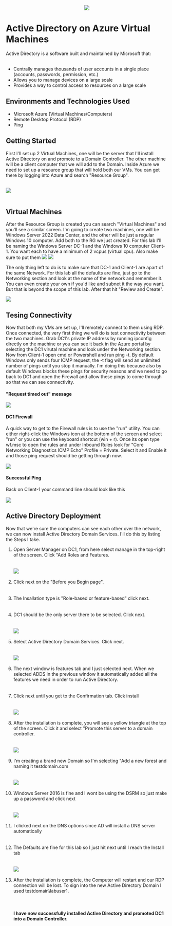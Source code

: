 <p align="center">
<img src="https://github.com/SpyderSec30/Active-Directory-within-Azure/assets/174487140/7ddd433c-a1ae-4f50-8075-20cd11ef33c0"/>
</p>

<h1>Active Directory on Azure Virtual Machines</h1>
Active Directory is a software built and maintained by Microsoft that:<br></br>

- Centrally manages thousands of user accounts in a single place (accounts, passwords, permission, etc.)
- Allows you to manage devices on a large scale
- Provides a way to control access to resources on a large scale

<h2>Environments and Technologies Used</h2>

- Microsoft Azure (Virtual Machines/Computers)
- Remote Desktop Protocol (RDP)
- Ping

<h2>Getting Started</h2>
First I'll set up 2 Virtual Machines, one will be the server that I'll install Active Directory on and promote to a Domain Controller. The other machine will be a client computer that we will add to the Domain. Inside Azure we need to set up a resource group that will hold both our VMs. You can get there by logging into Azure and search "Resource Group". 
<br></br>

<img src="https://github.com/SpyderSec30/Active-Directory-within-Azure/assets/174487140/b3344a59-ea45-4106-b0b2-6fe8de13fce0"/><br></br>

<h2>Virtual Machines</h2>
<p>
After the Resource Group is created you can search "Virtual Machines" and you'll see a similar screen. I'm going to create two machines, one will be Windows Server 2022 Data Center, and the other will be just a regular Windows 10 computer. Add both to the RG we just created. For this lab I'll be naming the Windows Server DC-1 and the Windows 10 computer Client-1. You want each to have a minimum of 2 vcpus (virtual cpu). Also make sure to put them

<img src="https://github.com/SpyderSec30/Active-Directory-within-Azure/assets/174487140/6b529d8b-a7b9-423c-a8f7-a52ccafe43ba"/>
<img src="https://github.com/SpyderSec30/Active-Directory-within-Azure/assets/174487140/93ed4b58-432c-48ba-a98a-315d2d921197"/>
</p>



<p>
The only thing left to do is to make sure that DC-1 and Client-1 are apart of the same Network. For this lab all the defaults are fine, just go to the Networking section and look at the name of the network and remember it. You can even create your own if you'd like and subnet it the way you want. But that is beyond the scope of this lab. After that hit "Review and Create".
</p>

<img src="https://github.com/SpyderSec30/Active-Directory-within-Azure/assets/174487140/e77195e2-99b6-4011-bb5b-dc70b44db035"/>

<h2>Tesing Connectivity</h2>

<p>
Now that both my VMs are set up, I'll remotely connect to them using RDP. Once connected, the very first thing we will do is test connectivity between the two machines. Grab DC1's private IP address by running ipconfig directly on the machine or you can see it back in the Azure portal by selecting the DC1 virutal machine and look under the Networking section. Now from Client-1 open cmd or Powershell and run ping -t. By default Windows only sends four ICMP request, the -t flag will send an unlimited number of pings until you stop it manually. I'm doing this because also by default Windows blocks these pings for security reasons and we need to go back to DC1 and open the Firewall and allow these pings to come through so that we can see connectivity.
</p>


<h4>"Request timed out" message</h4>

<img src="https://github.com/SpyderSec30/Active-Directory-within-Azure/assets/174487140/a8e9cb8c-d3b1-4869-8397-b3192e3332df"/>
</p>


<h4>DC1 Firewall</h4>

<p>
A quick way to get to the Firewall rules is to use the "run" utility. You can either right-click the Windows icon at the bottom of the screen and select "run" or you can use the keyboard shortcut (win + r). Once its open type wf.msc to open the rules and under Inbound Rules look for "Core Networking Diagnostics ICMP Echo" Profile = Private. Select it and Enable it and those ping request should be getting through now.
<br></br>

<img src="https://github.com/SpyderSec30/Active-Directory-within-Azure/assets/174487140/02f9ce2b-8e34-419f-986e-f69a40fe09a5"/>
</p>

<h4>Successful Ping</h4>

<p>
Back on Client-1 your command line should look like this<br></br>

<img src="https://github.com/SpyderSec30/Active-Directory-within-Azure/assets/174487140/c94a41e1-64bd-4ecc-beb1-4020e7763aa5"/>
</p>

<h2>Active Directory Deployment</h2>

<p>
Now that we're sure the computers can see each other over the network, we can now install Active Directory Domain Services. I'll do this by listing the Steps I take.

<ol>
  <li>Open Server Manager on DC1, from here select manage in the top-right of the screen. Click "Add Roles and Features.</li><br></br>
  <img src="https://github.com/SpyderSec30/Active-Directory-within-Azure/assets/174487140/55782ef8-a466-4e52-8a4f-95fa85dff6a1"/><br></br>
  
  <li>Click next on the "Before you Begin page".</li><br></br>
  
  <li>The Insallation type is "Role-based or feature-based" click next.</li><br></br>
  
  <li>DC1 should be the only server there to be selected. Click next.</li><br></br>
  <img src="https://github.com/SpyderSec30/Active-Directory-within-Azure/assets/174487140/72043d37-6854-4137-a923-25944b82b72b"/><br></br>
  
  <li>Select Active Directory Domain Services. Click next.</li><br></br>
  <img src="https://github.com/SpyderSec30/Active-Directory-within-Azure/assets/174487140/d419191c-9ee7-4220-ba68-4968f8f1f25f"/><br></br>
  
  <li>The next window is features tab and I just selected next. When we selected ADDS in the previous window it automatically added all the features we need in order to run Active Directory.</li><br></br>
  
  <li>Click next until you get to the Confirmation tab. Click install</li><br></br>
  <img src="https://github.com/SpyderSec30/Active-Directory-within-Azure/assets/174487140/43dfc822-b3ca-4b3c-8e9b-64bf655eb022"/><br></br>
  
  <li>After the installation is complete, you will see a yellow triangle at the top of the screen. Click it and select "Promote this server to a domain controller.</li><br></br>
  <img src="https://github.com/SpyderSec30/Active-Directory-within-Azure/assets/174487140/382333f8-5885-415e-b141-04f08b1dadc5"/><br></br>
  
  <li>I'm creating a brand new Domain so I'm selecting "Add a new forest and naming it testdomain.com</li><br></br>
  <img src="https://github.com/SpyderSec30/Active-Directory-within-Azure/assets/174487140/db2ff6d8-2c5b-4677-8c7b-eb55b17fb259"/><br></br>
  
  <li>Windows Server 2016 is fine and I wont be using the DSRM so just make up a password and click next </li><br></br>
  <img src="https://github.com/SpyderSec30/Active-Directory-within-Azure/assets/174487140/215c5752-8a75-4c78-8d1d-e1fa20e99824"/><br></br>

  <li>I clicked next on the DNS options since AD will install a DNS server automatically</li><br></br>
  
  <li>The Defaults are fine for this lab so I just hit next until I reach the Install tab</li><br></br>
  <img src="https://github.com/SpyderSec30/Active-Directory-within-Azure/assets/174487140/0881cb9c-9b39-4d7b-bb18-cd39d49e6c04"/><br></br>

  <li>After the installation is complete, the Computer will restart and our RDP connection will be lost. To sign into the new Active Directory Domain I used testdomain\labuser1.</li><br></br>

  <h4>I have now successfully installed Active Directory and promoted DC1 into a Domain Controller.</h4>
</ol>
</p>















